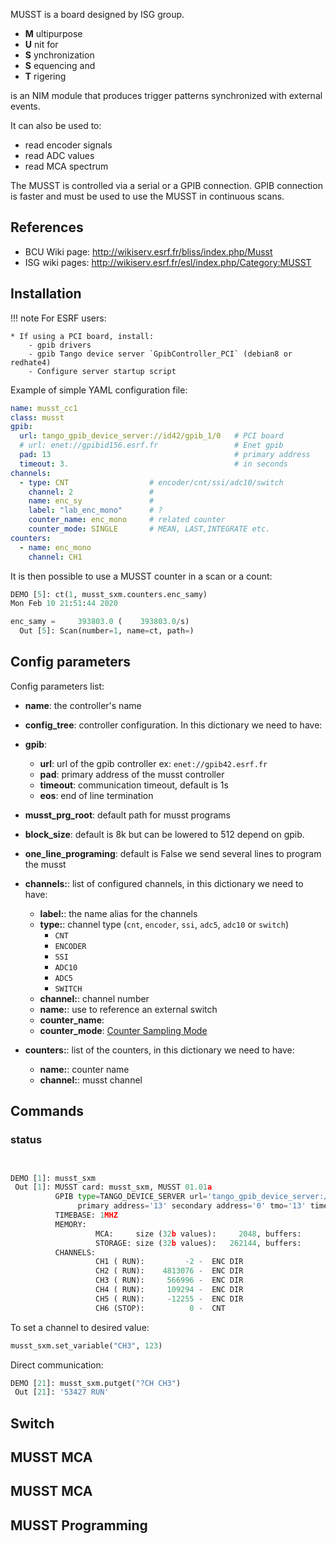 
MUSST is a board designed by ISG group.

* **M** ultipurpose
* **U** nit for
* **S** ynchronization
* **S** equencing and
* **T** rigering

is an NIM module that produces trigger patterns synchronized with
external events.

It can also be used to:

* read encoder signals
* read ADC values
* read MCA spectrum

The MUSST is controlled via a serial or a GPIB connection. GPIB connection is
faster and must be used to use the MUSST in continuous scans.


## References

* BCU Wiki page: http://wikiserv.esrf.fr/bliss/index.php/Musst
* ISG wiki pages: http://wikiserv.esrf.fr/esl/index.php/Category:MUSST


## Installation

!!! note
    For ESRF users:

    * If using a PCI board, install:
        - gpib drivers
        - gpib Tango device server `GpibController_PCI` (debian8 or redhate4)
        - Configure server startup script

Example of simple YAML configuration file:

```yaml
name: musst_cc1
class: musst
gpib:
  url: tango_gpib_device_server://id42/gpib_1/0   # PCI board
  # url: enet://gpibid156.esrf.fr                 # Enet gpib
  pad: 13                                         # primary address
  timeout: 3.                                     # in seconds
channels:
  - type: CNT                  # encoder/cnt/ssi/adc10/switch
    channel: 2                 # 
    name: enc_sy               # 
    label: "lab_enc_mono"      # ?
    counter_name: enc_mono     # related counter
    counter_mode: SINGLE       # MEAN, LAST,INTEGRATE etc.
counters:
  - name: enc_mono
    channel: CH1
```


It is then possible to use a MUSST counter in a scan or a count:
```python
DEMO [5]: ct(1, musst_sxm.counters.enc_samy)
Mon Feb 10 21:51:44 2020

enc_samy =     393803.0 (    393803.0/s)
  Out [5]: Scan(number=1, name=ct, path=)
```



## Config parameters

Config parameters list:

* **name**: the controller's name
* **config_tree**: controller configuration. In this dictionary we need to have:

* **gpib**:
    - **url**: url of the gpib controller  ex: `enet://gpib42.esrf.fr`
    - **pad**: primary address of the musst controller
    - **timeout**: communication timeout, default is 1s
    - **eos**: end of line termination

* **musst_prg_root**: default path for musst programs
* **block_size**: default is 8k but can be lowered to 512 depend on gpib.
* **one_line_programing**: default is False we send several lines to program the musst
* **channels:**: list of configured channels, in this dictionary we need to have:
    * **label:**: the name alias for the channels
    * **type:**: channel type (`cnt`, `encoder`, `ssi`, `adc5`, `adc10` or `switch`)
        - `CNT`
        - `ENCODER`
        - `SSI`
        - `ADC10`
        - `ADC5`
        - `SWITCH`
    * **channel:**: channel number
    * **name:**: use to reference an external switch
    * **counter_name**:
    * **counter_mode**: [Counter Sampling Mode](dev_ct.md#sampling-counter-modes)

* **counters:**: list of the counters, in this dictionary we need to have:
    * **name:**: counter name
    * **channel:**: musst channel

## Commands

### status

```python


DEMO [1]: musst_sxm
 Out [1]: MUSST card: musst_sxm, MUSST 01.01a
          GPIB type=TANGO_DEVICE_SERVER url='tango_gpib_device_server://id42/gpib_lid423/0'
               primary address='13' secondary address='0' tmo='13' timeout(s)='10.0' eol=''
          TIMEBASE: 1MHZ
          MEMORY:
                   MCA:     size (32b values):     2048, buffers:      128
                   STORAGE: size (32b values):   262144, buffers:        1
          CHANNELS:
                   CH1 ( RUN):         -2 -  ENC DIR
                   CH2 ( RUN):    4813076 -  ENC DIR
                   CH3 ( RUN):     566996 -  ENC DIR
                   CH4 ( RUN):     109294 -  ENC DIR
                   CH5 ( RUN):     -12255 -  ENC DIR
                   CH6 (STOP):          0 -  CNT
```

To set a channel to desired value:
```python
musst_sxm.set_variable("CH3", 123)
```

Direct communication:
```python
DEMO [21]: musst_sxm.putget("?CH CH3")
 Out [21]: '53427 RUN'
```


## Switch

## MUSST MCA

## MUSST MCA

## MUSST Programming

